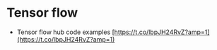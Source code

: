 # Tensor flow

* Tensor flow hub code examples [https://t.co/lbpJH24RvZ?amp=1](https://t.co/lbpJH24RvZ?amp=1)

